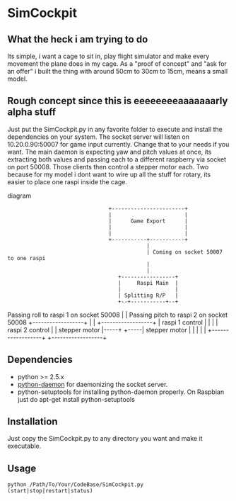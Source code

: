# SimCockpit

## What the heck i am trying to do
Its simple, i want a cage to sit in, play flight simulator and make every movement the plane does in my cage.
As a "proof of concept" and "ask for an offer" i built the thing with around 50cm to 30cm to 15cm, means a small model.

## Rough concept since this is eeeeeeeeaaaaaaarly alpha stuff
Just put the SimCockpit.py in any favorite folder to execute and install the dependencies on your system.
The socket server will listen on 10.20.0.90:50007 for game input currently. Change that to your needs if you want.
The main daemon is expecting yaw and pitch values at once, its extracting both values and passing each to a different raspberry via socket on port 50008. Those clients then control a stepper motor each.
Two because for my model i dont want to wire up all the stuff for rotary, its easier to place one raspi inside the cage.

diagram

                                    +-----------------------+
                                    |                       |
                                    |      Game Export      |
                                    |                       |
                                    |                       |
                                    +-----------+-----------+
                                                |
                                                | Coming on socket 50007 to one raspi
                                                |
                                                |
                                       +-----------------+
                                       |     Raspi Main  |
                                       |                 |
                                       | Splitting R/P   |
                                       +--+-----------+--+
  Passing roll to raspi 1 on socket 50008 |           | Passing pitch to raspi 2 on socket 50008
                 +------------------+     |           |     +------------------+
                 |  raspi 1 control |     |           |     |  raspi 2 control |
                 |   stepper motor  |-----+           +-----|   stepper motor  |
                 |                  |                       |                  |
                 +------------------+                       +------------------+


## Dependencies
 - python >= 2.5.x
 - [python-daemon](https://github.com/martinrusev/python-daemon/ "python-daemon") for daemonizing the socket server.
 - python-setuptools for installing python-daemon properly. On Raspbian just do 
    apt-get install python-setuptools

## Installation
Just copy the SimCockpit.py to any directory you want and make it executable.

## Usage
    python /Path/To/Your/CodeBase/SimCockpit.py (start|stop|restart|status)
